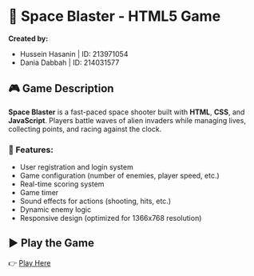 # 🚀 Space Blaster - HTML5 Game

**Created by:**  
- Hussein Hasanin | ID: 213971054  
- Dania Dabbah     | ID: 214031577  

## 🎮 Game Description

**Space Blaster** is a fast-paced space shooter built with **HTML**, **CSS**, and **JavaScript**. Players battle waves of alien invaders while managing lives, collecting points, and racing against the clock.

### 🔧 Features:
- User registration and login system
- Game configuration (number of enemies, player speed, etc.)
- Real-time scoring system
- Game timer
- Sound effects for actions (shooting, hits, etc.)
- Dynamic enemy logic
- Responsive design (optimized for 1366x768 resolution)

## ▶️ Play the Game

👉 [Play Here](https://wed-2023.github.io/assignment2-213971054_214031577_assignment2/)


